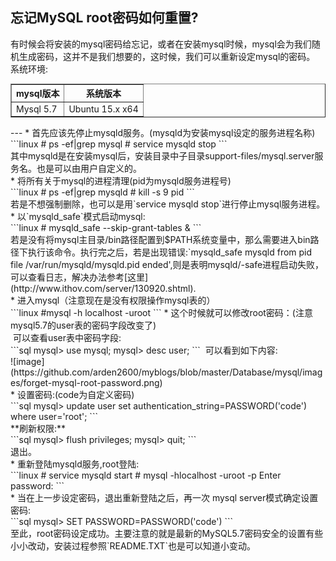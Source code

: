 ## 忘记MySQL root密码如何重置?<br>
有时候会将安装的mysql密码给忘记，或者在安装mysql时候，mysql会为我们随机生成密码，这并不是我们想要的，这时候，我们可以重新设定mysql的密码。<br>
系统环境:<br>
<table border="border">
  <tr>
    <th>mysql版本</th>
    <th>系统版本</th>
  </tr>
  <tr>
    <td>Mysql 5.7</td>
    <td>Ubuntu 15.x x64</td>
  </tr>
</table>
---
  * 首先应该先停止mysqld服务。(mysqld为安装mysql设定的服务进程名称)<br>
  ```linux
  # ps -ef|grep mysql
  # service mysqld stop
  ```
  <br>其中mysqld是在安装mysql后，安装目录中子目录support-files/mysql.server服务名。也是可以由用户自定义的。<br>
  * 将所有关于mysql的进程清理(pid为mysqld服务进程号)<br>
  ```linux
    # ps -ef|grep mysqld
    # kill -s 9 pid
  ```
  <br>若是不想强制删除，也可以是用`service mysqld stop`进行停止mysql服务进程。<br>
  * 以`mysqld_safe`模式启动mysql:<br>
  ```linux
  # mysqld_safe --skip-grant-tables &
  ```
 <br>若是没有将mysql主目录/bin路径配置到$PATH系统变量中，那么需要进入bin路径下执行该命令。执行完之后，若是出现错误:`mysqld_safe mysqld from pid file /var/run/mysqld/mysqld.pid ended',则是表明mysqld/-safe进程启动失败，可以查看日志，解决办法参考[这里](http://www.ithov.com/server/130920.shtml).<br>
  * 进入mysql（注意现在是没有权限操作mysql表的）<br>
  ```linux
  #mysql -h localhost -uroot
  ```
  * 这个时候就可以修改root密码：(注意mysql5.7的user表的密码字段改变了)<br>
  可以查看user表中密码字段:<br>
  ```sql
  mysql> use mysql;
  mysql> desc user;
  ```
  可以看到如下内容:<br>
  ![image](https://github.com/arden2600/myblogs/blob/master/Database/mysql/images/forget-mysql-root-password.png)
  <br>
  * 设置密码:(code为自定义密码)<br>
  ```sql
  mysql> update user set authentication_string=PASSWORD('code') where user='root';
  ```
  <br>**刷新权限:**<br>
  ```sql
  mysql> flush privileges;
  mysql> quit;
  ```
  <br>退出。<br>
  * 重新登陆mysqld服务,root登陆:<br>
  ```linux
  # service mysqld start
  # mysql -hlocalhost -uroot -p
  Enter password:
  ```
  <br>
  * 当在上一步设定密码，退出重新登陆之后，再一次 mysql server模式确定设置密码:<br>
  ```sql
  mysql> SET PASSWORD=PASSWORD('code')
  ```
  <br>至此，root密码设定成功。主要注意的就是最新的MySQL5.7密码安全的设置有些小小改动，安装过程参照`README.TXT`也是可以知道小变动。
